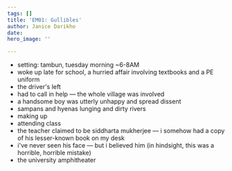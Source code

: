 ```yaml
---
tags: []
title: 'EM01: Gullibles'
author: Janice Darikho
date: 
hero_image: ''

---
```

* setting: tambun, tuesday morning \~6-8AM
* woke up late for school, a hurried affair involving textbooks and a PE uniform
* the driver's left
* had to call in help — the whole village was involved
* a handsome boy was utterly unhappy and spread dissent
* sampans and hyenas lunging and dirty rivers
* making up
* attending class
* the teacher claimed to be siddharta mukherjee — i somehow had a copy of his lesser-known book on my desk
* i've never seen his face — but i believed him (in hindsight, this was a horrible, horrible mistake)
* the university amphitheater